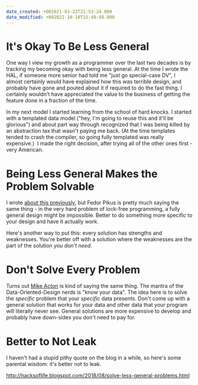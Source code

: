 ```yaml
---
date_created: +002021-03-22T21:53:24.000
date_modified: +002021-10-10T15:40:48.000
---
```


# It's Okay To Be Less General

One way I view my growth as a programmer over the last two decades is by tracking my becoming okay with being less general. At the time I wrote the HAL, if someone more senior had told me "just go special-case DV", I almost certainly would have explained how this was terrible design, and probably have gone and pouted about it if required to do the fast thing. I certainly wouldn't have appreciated the value to the business of getting the feature done in a fraction of the time.  

  

In my next model I started learning from the school of hard knocks. I started with a templated data model ("hey, I'm going to reuse this and it'll be glorious") and about part way through recognized that I was being killed by an abstraction tax that wasn't paying me back. (At the time templates tended to crash the compiler, so going fully templated was really expensive.)  I made the right decision, after trying all of the other ones first - very American.  

# Being Less General Makes the Problem Solvable

I wrote [about this previously](http://hacksoflife.blogspot.com/2016/01/work-stealing-and-lock-free-chaos.html), but Fedor Pikus is pretty much saying the same thing - in the very hard problem of lock-free programming, a fully general design might be impossible. Better to do something more specific to your design and have it actually work.  

  

Here's another way to put this: every solution has strengths and weaknesses. You're better off with a solution where the weaknesses are the part of the solution _you don't need_.  

# Don't Solve Every Problem

Turns out [Mike Acton](https://www.youtube.com/watch?v=rX0ItVEVjHc) is kind of saying the same thing. The mantra of the Data-Oriented-Design nerds is "know your data". The idea here is to solve the _specific_ problem that your _specific_ data presents. Don't come up with a general solution that works for your data and other data that your program will literally never see. General solutions are more expensive to develop and probably have down-sides you don't need to pay for.  

# Better to Not Leak

I haven't had a stupid pithy quote on the blog in a while, so here's some parental wisdom: it's better not to leak.  

http://hacksoflife.blogspot.com/2018/08/solve-less-general-problems.html
